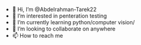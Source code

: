 - 👋 Hi, I’m @Abdelrahman-Tarek22
- 👀 I’m interested in penteration testing
- 🌱 I’m currently learning python/computer vision/
- 💞️ I’m looking to collaborate on anywhere
- 📫 How to reach me 

<!---
Abdelrahman-Tarek22/Abdelrahman-Tarek22 is a ✨ special ✨ repository because its `README.md` (this file) appears on your GitHub profile.
You can click the Preview link to take a look at your changes.
--->
